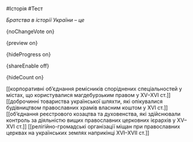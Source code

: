 #Історія #Тест

*Братства в історії України – це*

{noChangeVote on}

{preview on}

{hideProgress on}

{shareEnable off}

{hideCount on}

[[корпоративні об’єднання ремісників споріднених спеціальностей у містах, що  користувалися магдебурзьким правом у XV–XVI ст.]]
[[доброчинні товариства української шляхти, які опікувалися будівництвом  православних храмів власним коштом у XVI ст.]]
[[об’єднання реєстрового козацтва та духовенства, які здійснювали контроль за  діяльністю вищих православних церковних ієрархів у XV–XVI ст.]]
[[релігійно-громадські організації міщан при православних церквах на українських  землях наприкінці XVI–XVII ст.]]
